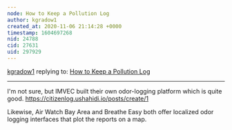 ```yaml
---
node: How to Keep a Pollution Log
author: kgradow1
created_at: 2020-11-06 21:14:28 +0000
timestamp: 1604697268
nid: 24788
cid: 27631
uid: 297929
---
```




[kgradow1](../profile/kgradow1) replying to: [How to Keep a Pollution Log](../notes/kgradow1/10-21-2020/how-to-keep-a-pollution-log)

----
I'm not sure, but IMVEC built their own odor-logging platform which is quite good.  https://citizenlog.ushahidi.io/posts/create/1

Likewise, Air Watch Bay Area and Breathe Easy both offer localized odor logging interfaces that plot the reports on a map. 